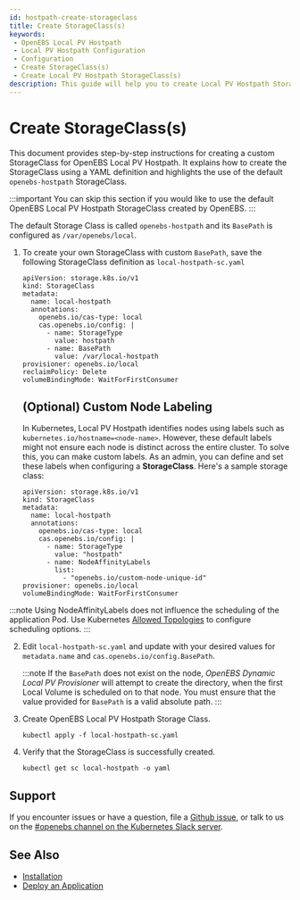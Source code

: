 ```yaml
---
id: hostpath-create-storageclass
title: Create StorageClass(s)
keywords:
 - OpenEBS Local PV Hostpath
 - Local PV Hostpath Configuration
 - Configuration
 - Create StorageClass(s)
 - Create Local PV Hostpath StorageClass(s)
description: This guide will help you to create Local PV Hostpath StorageClass.
---
```


# Create StorageClass(s)

This document provides step-by-step instructions for creating a custom StorageClass for OpenEBS Local PV Hostpath. It explains how to create the StorageClass using a YAML definition and highlights the use of the default `openebs-hostpath` StorageClass.

:::important
You can skip this section if you would like to use the default OpenEBS Local PV Hostpath StorageClass created by OpenEBS.
:::

The default Storage Class is called `openebs-hostpath` and its `BasePath` is configured as `/var/openebs/local`. 

1. To create your own StorageClass with custom `BasePath`, save the following StorageClass definition as `local-hostpath-sc.yaml`

   ```
   apiVersion: storage.k8s.io/v1
   kind: StorageClass
   metadata:
     name: local-hostpath
     annotations:
       openebs.io/cas-type: local
       cas.openebs.io/config: |
         - name: StorageType
           value: hostpath
         - name: BasePath
           value: /var/local-hostpath
   provisioner: openebs.io/local
   reclaimPolicy: Delete
   volumeBindingMode: WaitForFirstConsumer
   ```
    ## (Optional) Custom Node Labeling

    In Kubernetes, Local PV Hostpath identifies nodes using labels such as `kubernetes.io/hostname=<node-name>`. However, these default labels might not ensure each node is distinct across the entire cluster. To solve this, you can make custom labels. As an admin, you can define and set these labels when configuring a **StorageClass**. Here's a sample storage class:

    ```
    apiVersion: storage.k8s.io/v1
    kind: StorageClass
    metadata:
      name: local-hostpath
      annotations:
        openebs.io/cas-type: local
        cas.openebs.io/config: |
          - name: StorageType
            value: "hostpath"
          - name: NodeAffinityLabels
            list:
              - "openebs.io/custom-node-unique-id"
    provisioner: openebs.io/local
    volumeBindingMode: WaitForFirstConsumer

    ```
  :::note 
  Using NodeAffinityLabels does not influence the scheduling of the application Pod. Use Kubernetes [Allowed Topologies](https://github.com/openebs/dynamic-localpv-provisioner/blob/develop/docs/tutorials/hostpath/allowedtopologies.md) to configure scheduling options.
  :::

2. Edit `local-hostpath-sc.yaml` and update with your desired values for `metadata.name` and `cas.openebs.io/config.BasePath`.

   :::note 
   If the `BasePath` does not exist on the node, *OpenEBS Dynamic Local PV Provisioner* will attempt to create the directory, when the first Local Volume is scheduled on to that node. You must ensure that the value provided for `BasePath` is a valid absolute path. 
   :::

3. Create OpenEBS Local PV Hostpath Storage Class. 
   ```
   kubectl apply -f local-hostpath-sc.yaml
   ```

4. Verify that the StorageClass is successfully created. 
   ```
   kubectl get sc local-hostpath -o yaml
   ```
   
## Support

If you encounter issues or have a question, file a [Github issue](https://github.com/openebs/openebs/issues/new), or talk to us on the [#openebs channel on the Kubernetes Slack server](https://kubernetes.slack.com/messages/openebs/).

## See Also

- [Installation](../hostpath-installation.md)
- [Deploy an Application](hostpath-deployment.md)